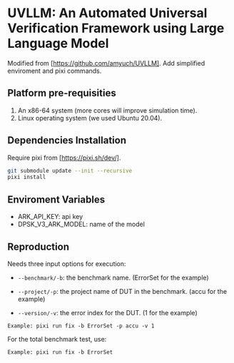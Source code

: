 # UVLLM: An Automated Universal Verification Framework using Large Language Model

Modified from [https://github.com/amyuch/UVLLM].
Add simplified enviroment and pixi commands.

## Platform pre-requisities

1. An x86-64 system (more cores will improve simulation time).
2. Linux operating system (we used Ubuntu 20.04).

## Dependencies Installation

Require pixi from [https://pixi.sh/dev/].

``` sh
git submodule update --init --recursive
pixi install
```

## Enviroment Variables

+ ARK_API_KEY: api key
+ DPSK_V3_ARK_MODEL: name of the model

## Reproduction

Needs three input options for execution:

* `--benchmark/-b`: the benchmark name. (ErrorSet for the example)

* `--project/-p`: the project name of DUT in the benchmark. (accu for the example)

* `--version/-v`: the error index for the DUT. (1 for the example)

```
Example: pixi run fix -b ErrorSet -p accu -v 1
```

For the total benchmark test, use:

```
Example: pixi run fix -b ErrorSet
```
